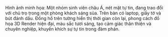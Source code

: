 Hình ảnh minh họa: Một nhóm sinh viên châu Á, nét mặt tự tin, đang trao đổi với chủ trọ trong một phòng khách sáng sủa. Trên bàn có laptop, giấy tờ và bút đánh dấu. Đồng hồ trên tường hiển thị thời gian còn lại, phong cách đồ họa 3D Render hiện đại, màu sắc tươi sáng, tạo cảm giác thân thiện và chuyên nghiệp, khuyến khích sự tự tin trong đàm phán.